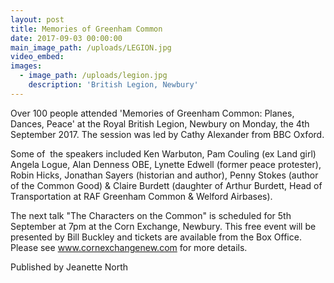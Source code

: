 ```yaml
---
layout: post
title: Memories of Greenham Common
date: 2017-09-03 00:00:00
main_image_path: /uploads/LEGION.jpg
video_embed:
images:
  - image_path: /uploads/legion.jpg
    description: 'British Legion, Newbury'
---
```



Over 100 people attended 'Memories of Greenham Common: Planes, Dances, Peace' at the Royal British Legion, Newbury on Monday, the 4th September 2017. The session was led by Cathy Alexander from BBC Oxford.

Some of  the speakers included Ken Warbuton, Pam Couling (ex Land girl) Angela Logue, Alan Denness OBE, Lynette Edwell (former peace protester), Robin Hicks, Jonathan Sayers (historian and author), Penny Stokes (author of the Common Good) & Claire Burdett (daughter of Arthur Burdett, Head of Transportation at RAF Greenham Common & Welford Airbases).

The next talk "The Characters on the Common" is scheduled for 5th September at 7pm at the Corn Exchange, Newbury. This free event will be presented by Bill Buckley and tickets are available from the Box Office. Please see www.cornexchangenew.com for more details.

Published by Jeanette North